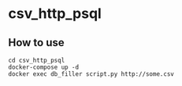 # csv_http_psql

## How to use 
```git clone https://github.com/i-k-i/csv_http_psql
cd csv_http_psql
docker-compose up -d
docker exec db_filler script.py http://some.csv
```